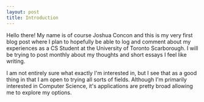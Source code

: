 ```yaml
---
layout: post
title: Introduction
---
```


Hello there! My name is of course Joshua Concon and this is my very first blog post where I plan to hopefully be able to log and comment about my experiences as a CS Student at the University of Toronto Scarborough. I will be trying to post monthly about my thoughts and short essays I feel like writing.

I am not entirely sure what exactly I'm interested in, but I see that as a good thing in that I am open to trying all sorts of fields. Although I'm primarily interested in Computer Science, it's applications are pretty broad allowing me to explore my options.
